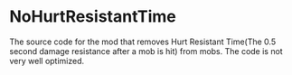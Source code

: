 # NoHurtResistantTime
The source code for the mod that removes Hurt Resistant Time(The 0.5 second damage resistance after a mob is hit) from mobs.
The code is not very well optimized.

